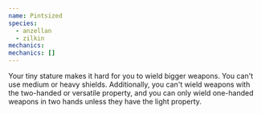 ```yaml
---
name: Pintsized
species:
  - anzellan
  - zilkin
mechanics:
mechanics: []
---
```

Your tiny stature makes it hard for you to wield bigger weapons. You can't use medium or heavy shields. Additionally, you can't wield weapons with the two-handed or versatile property, and you can only wield one-handed weapons in two hands unless they have the light property.
